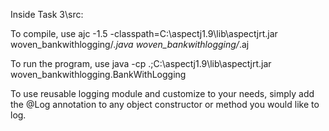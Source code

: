 Inside Task 3\src:

To compile, use
ajc -1.5 -classpath=C:\aspectj1.9\lib\aspectjrt.jar woven_bankwithlogging/*.java woven_bankwithlogging/*.aj

To run the program, use
java -cp .;C:\aspectj1.9\lib\aspectjrt.jar woven_bankwithlogging.BankWithLogging

To use reusable logging module and customize to your needs, simply add the @Log annotation to any object constructor or method you would like to log.
